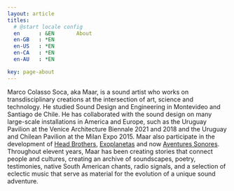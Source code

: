 ```yaml
---
layout: article
titles:
  # @start locale config
  en      : &EN       About
  en-GB   : *EN
  en-US   : *EN
  en-CA   : *EN
  en-AU   : *EN

key: page-about
---
```




Marco Colasso Soca, aka Maar, is a sound artist who works on transdisciplinary creations at the intersection of art, science and technology. He studied Sound Design and Engineering in Montevideo and Santiago de Chile. He has collaborated with the sound design on many large-scale installations in America and Europe, such as the Uruguay Pavilion at the Venice Architecture Biennale 2021 and 2018 and the Uruguay and Chilean Pavilion at the Milan Expo 2015. Maar also participate in the development of <a href="http://headbrothers.com" rel="Head Brothers Home Page" target="_blank">Head Brothers</a>, <a href="http://headbrothers.com/exoplanetas" rel="Exoplanetas Page" target="_blank">Exoplanetas</a> and now <a href="https://linkr.bio/aventuresonores" rel="Aventures Linktree" target="_blank">Aventures Sonores</a>. Throughout elevent years, Maar has been creating stories that connect people and cultures, creating an archive of soundscapes, poetry, testimonies, native South American chants, radio signals, and a selection of eclectic music that serve as material for the evolution of a unique sound adventure.



<div class="hero hero--dark" style='height: 500px; background-image: url("/img/maar-earth.jpg");'>
  <div class="hero__content">
    <h3></h3>
    <p></p>
  </div>
</div>

